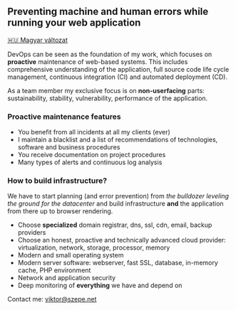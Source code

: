 ## Preventing machine and human errors while running your web application

[:hungary: Magyar változat](/CV2.md)

DevOps can be seen as the foundation of my work,
which focuses on **proactive** maintenance of web-based systems.
This&nbsp;includes comprehensive understanding of the application,
full source code life cycle management, continuous integration (CI) and automated deployment (CD).

As a team member my exclusive focus is on **non-userfacing** parts:
sustainability, stability, vulnerability, performance of the application.

### Proactive maintenance features

- You benefit from all incidents at all my clients (ever)
- I maintain a blacklist and a list of recommendations
  of technologies, software and business procedures
- You receive documentation on project procedures
- Many types of alerts and continuous log analysis

### How to build infrastructure?

We have to start planning (and error prevention)
from _the bulldozer leveling the ground for the datacenter_
and build infrastructure **and** the application from there up to browser rendering.

- Choose **specialized** domain registrar, dns, ssl, cdn, email, backup providers
- Choose an honest, proactive and technically advanced cloud provider:
  virtualization, network, storage, processor, memory
- Modern and small operating system
- Modern server software: webserver, fast SSL, database, in-memory cache, PHP environment
- Network and application security
- Deep monitoring of **everything** we have and depend on

Contact me: viktor@szepe.net
